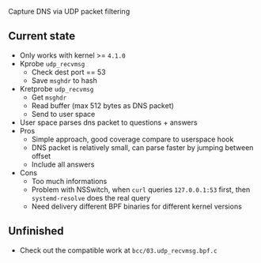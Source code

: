 Capture DNS via UDP packet filtering

## Current state

- Only works with kernel >= `4.1.0`
- Kprobe `udp_recvmsg`
    + Check dest port == 53
    + Save `msghdr` to hash
- Kretprobe `udp_recvmsg`
    + Get `msghdr`
    + Read buffer (max 512 bytes as DNS packet)
    + Send to user space
- User space parses dns packet to questions + answers
- Pros
    + Simple approach, good coverage compare to userspace hook
    + DNS packet is relatively small, can parse faster by jumping between offset
    + Include all answers
- Cons
    + Too much informations
    + Problem with NSSwitch, when `curl` queries `127.0.0.1:53` first, then `systemd-resolve` does the real query
    + Need delivery different BPF binaries for different kernel versions

## Unfinished
- Check out the compatible work at `bcc/03.udp_recvmsg.bpf.c`